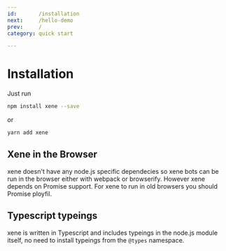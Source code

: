 ```yaml
---
id:       /installation
next:     /hello-demo
prev:     /
category: quick start

---
```


# Installation
Just run
```sh
npm install xene --save
```

or

```sh
yarn add xene
```

## Xene in the Browser
xene doesn't have any node.js specific dependecies so xene bots can be run in the browser either with webpack or browserify. However xene depends on Promise support. For xene to run in old browsers you should Promise ployfil.

## Typescript typeings
xene is written in Typescript and includes typeings in the node.js module itself, no need to install typeings from the `@types` namespace.

